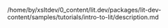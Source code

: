 /home/by/xsltdev/0_content/lit.dev/packages/lit-dev-content/samples/tutorials/intro-to-lit/description.md